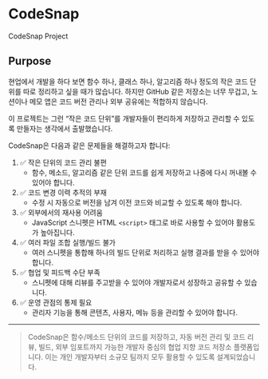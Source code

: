 # CodeSnap
CodeSnap Project

## Purpose
현업에서 개발을 하다 보면 함수 하나, 클래스 하나, 알고리즘 하나 정도의 작은 코드 단위를 따로 정리하고 싶을 때가 많습니다.
하지만 GitHub 같은 저장소는 너무 무겁고, 노션이나 메모 앱은 코드 버전 관리나 외부 공유에는 적합하지 않습니다.

이 프로젝트는 그런 “작은 코드 단위”를 개발자들이 편리하게 저장하고 관리할 수 있도록 만들자는 생각에서 출발했습니다.

CodeSnap은 다음과 같은 문제들을 해결하고자 합니다:

1. ✅ 작은 단위의 코드 관리 불편
    * 함수, 메소드, 알고리즘 같은 단위 코드를 쉽게 저장하고 나중에 다시 꺼내볼 수 있어야 합니다.
2. ✅ 코드 변경 이력 추적의 부재
    * 수정 시 자동으로 버전을 남겨 이전 코드와 비교할 수 있도록 해야 합니다.
3. ✅ 외부에서의 재사용 어려움
    * JavaScript 스니펫은 HTML `<script>` 태그로 바로 사용할 수 있어야 활용도가 높아집니다.
4. ✅ 여러 파일 조합 실행/빌드 불가
    * 여러 스니펫을 통합해 하나의 빌드 단위로 처리하고 실행 결과를 받을 수 있어야 합니다.
5. ✅ 협업 및 피드백 수단 부족
    * 스니펫에 대해 리뷰를 주고받을 수 있어야 개발자로서 성장하고 공유할 수 있습니다.
6. ✅ 운영 관점의 통제 필요
    * 관리자 기능을 통해 콘텐츠, 사용자, 메뉴 등을 관리할 수 있어야 합니다.
---
> CodeSnap은 함수/메소드 단위의 코드를 저장하고, 자동 버전 관리 및 코드 리뷰, 빌드, 외부 임포트까지 가능한 개발자 중심의 협업 지향 코드 저장소 플랫폼입니다.
이는 개인 개발자부터 소규모 팀까지 모두 활용할 수 있도록 설계되었습니다.

